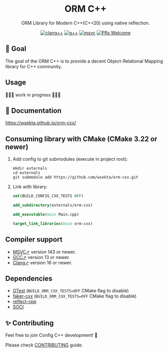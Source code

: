 <div align="center">
  <h1>ORM C++</h1>
  <p>ORM Library for Modern C++(C++20) using native reflection.</p>

[![clang++](https://github.com/wsekta/orm-cxx/actions/workflows/linux-clang-build.yml/badge.svg?branch=main)](https://github.com/wsekta/orm-cxx/actions/workflows/linux-clang-build.yml?query=branch%3Amain)
[![g++](https://github.com/wsekta/orm-cxx/actions/workflows/linux-gxx-build.yml/badge.svg?branch=main)](https://github.com/wsekta/orm-cxx/actions/workflows/linux-gxx-build.yml?query=branch%3Amain)
[![msvc](https://github.com/wsekta/orm-cxx/actions/workflows/windows-msvc-build.yml/badge.svg?branch=main)](https://github.com/wsekta/orm-cxx/actions/workflows/windows-msvc-build.yml?query=branch%3Amain)
[![PRs Welcome](https://img.shields.io/badge/PRs-welcome-brightgreen.svg?style=flat-square)](https://github.com/wsekta/orm-cxx/issues/new)
</div>

## 🎯 Goal

The goal of the ORM C++ is to provide a decent Object-Relational Mapping library for C++ community.

## Usage

🚧🚧🚧 work in progress 🚧🚧🚧

## 📖 Documentation

https://wsekta.github.io/orm-cxx/

## Consuming library with CMake (CMake 3.22 or newer)

1. Add config to git submodules (execute in project root):

    ```
    mkdir externals
    cd externals
    git submodule add https://github.com/wsekta/orm-cxx.git
    ```

2. Link with library:

    ```cmake
    set(BUILD_CONFIG_CXX_TESTS OFF)
    
    add_subdirectory(externals/orm-cxx)
    
    add_executable(main Main.cpp)
    
    target_link_libraries(main orm-cxx)
    ```

## Compiler support

- [MSVC➚](https://en.wikipedia.org/wiki/Microsoft_Visual_Studio) version 143 or newer.
- [GCC➚](https://gcc.gnu.org/) version 13 or newer.
- [Clang➚](https://clang.llvm.org/) version 16 or newer.

## Dependencies

- [GTest](https://github.com/google/googletest) (```BUILD_ORM_CXX_TESTS=OFF``` CMake flag to disable)
- [faker-cxx](https://github.com/cieslarmichal/faker-cxx) (```BUILD_ORM_CXX_TESTS=OFF``` CMake flag to disable)
- [reflect-cpp](https://github.com/wsekta/reflect-cpp)
- [SOCI](https://github.com/SOCI/soci)

## ✨ Contributing

Feel free to join Config C++ development! 🚀

Please check [CONTRIBUTING](https://github.com/wsekta/orm-cxx/blob/main/CONTRIBUTING.md) guide.
